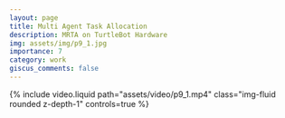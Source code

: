 ```yaml
---
layout: page
title: Multi Agent Task Allocation
description: MRTA on TurtleBot Hardware
img: assets/img/p9_1.jpg
importance: 7
category: work
giscus_comments: false
---
```




<div class="row mt-3">
    <div class="col-sm mt-3 mt-md-0">
        {% include video.liquid path="assets/video/p9_1.mp4" class="img-fluid rounded z-depth-1" controls=true %}
    </div>
</div>
